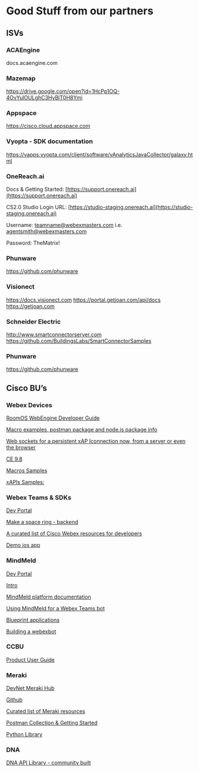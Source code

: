 # Good Stuff from our partners

## ISVs

### ACAEngine
docs.acaengine.com

### Mazemap 
https://drive.google.com/open?id=1HcPp1OQ-4OvYulOULghC3HyBlT0H8Ymi

### Appspace
https://cisco.cloud.appspace.com

### Vyopta - SDK documentation
https://vapps.vyopta.com/client/software/vAnalyticsJavaCollector/galaxy.html

### OneReach.ai
Docs & Getting Started: [https://support.onereach.ai](https://support.onereach.ai)

CS2.0 Studio Login URL: [https://studio-staging.onereach.ai](https://studio-staging.onereach.ai)

Username: teamname@webexmasters.com i.e. agentsmith@webexmasters.com

Password: TheMatrix!

### Phunware
https://github.com/phunware

### Visionect
https://docs.visionect.com
https://portal.getjoan.com/api/docs
https://getjoan.com

### Schneider Electric
http://www.smartconnectorserver.com
https://github.com/BuildingsLabs/SmartConnectorSamples

### Phunware
https://github.com/phunware


## Cisco BU’s

### Webex Devices
[RoomOS WebEngine Developer Guide](http://bit.ly/ss2019devicesdocs)

[Macro examples, postman package and node.js package info](http://cs.co/roomdevices)

[Web sockets for a persistent xAP Iconnection now, from a server or even the browser](https://techzone.cisco.com/t5/New-Product-Introduction/CE-51024-RoomOS-CE9-7-0-xAPI-over-WebSockets/ta-p/1281746)

[CE 9.8](https://www.cisco.com/c/dam/en/us/td/docs/telepresence/endpoint/ce98/collaboration-endpoint-software-api-reference-guide-ce98.pdf)

[Macros Samples](https://github.com/CiscoDevNet/roomdevices-macros-samples)

[xAPIs Samples:](https://github.com/ObjectIsAdvantag/xapi-samples)


### Webex Teams & SDKs

[Dev Portal](https://developer.webex.com)

[Make a space ring - backend](https://github.com/webex/notify)

[A curated list of Cisco Webex resources for developers](https://github.com/CiscoDevNet/awesome-webex)

[Demo  ios app](https://talk2spark.com/heyWebex)


### MindMeld

[Dev Portal](https://devcenter.mindmeld.com)

[Intro](https://mindmeld.github.io/mindmeld/intro/introducing_mindmeld_workbench.html)

[MindMeld platform documentation](https://mindmeld.github.io/mindmeld/index.html)

[Using MindMeld for a Webex Teams bot](https://dmkravch.github.io/2018-06-27-mind-meld-webex-teams)

[Blueprint applications](https://mindmeld.github.io/mindmeld/blueprints/overview.html)

[Building a webexbot](https://mindmeld.com/integrations/webex_teams.html)


### CCBU
[Product User Guide](https://www.cisco.com/c/en/us/support/customer-collaboration/customer-journey-platform/products-user-guide-list.html)

### Meraki

[DevNet Meraki Hub](https://developer.cisco.com/meraki)

[Github](https://github.com/meraki/)

[Curated list of Meraki resources](https://github.com/CiscoDevNet/awesome-merakiapis)

[Postman Collection & Getting Started](https://developer.cisco.com/meraki/build/meraki-postman-collection-getting-started/)

[Python Library](https://pypi.org/project/meraki/)

### DNA 

[DNA API Library - community built](https://github.com/zapodeanu/Create_2019)


